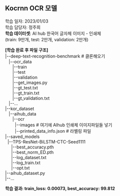 ## Kocrnn OCR 모델
학습 일자: 2023/01/03  
학습 담당자: 정주희  
**학습 데이터셋**: AI hub 한국어 글자체 이미지 - 인쇄체  
(train: 9만개, test: 2만개, validation: 2만개)  

**[학습 완료 후 파일 구조]**  
  |--deep-text-recognition-benchmark # 클론해오기  
  &nbsp;&nbsp;&nbsp;|--ocr_data  
  &nbsp; &nbsp;&nbsp;&nbsp;&nbsp;|--train  
  &nbsp;&nbsp;&nbsp;&nbsp;&nbsp; |--test  
  &nbsp;&nbsp;&nbsp;&nbsp;&nbsp; |--validation  
  &nbsp;&nbsp;&nbsp;&nbsp;&nbsp; |--get_images.py  
  &nbsp;&nbsp;&nbsp;&nbsp;&nbsp; |--gt_test.txt  
  &nbsp;&nbsp;&nbsp;&nbsp;&nbsp; |--gt_train.txt  
  &nbsp;&nbsp;&nbsp;&nbsp;&nbsp; |--gt_validation.txt  
     &nbsp; &nbsp;|--...  
  |--kor_dataset  
    &nbsp;&nbsp;&nbsp;|--aihub_data  
      &nbsp;&nbsp;&nbsp;&nbsp;&nbsp;&nbsp;|--ocr  
       &nbsp;&nbsp;&nbsp;&nbsp;&nbsp;&nbsp;&nbsp; |--images # 여기에 AIhub 인쇄체 이미지파일들 넣기  
       &nbsp;&nbsp;&nbsp;&nbsp;&nbsp;&nbsp;&nbsp; |--printed_data_info.json # 라벨링 파일  
  |--saved_models  
    &nbsp;&nbsp;|--TPS-ResNet-BiLSTM-CTC-Seed1111  
      &nbsp;&nbsp;&nbsp;&nbsp;&nbsp;|--best_accuracy.pth  
      &nbsp;&nbsp;&nbsp;&nbsp; |--best_norm_ED.pth  
      &nbsp;&nbsp;&nbsp;&nbsp; |--log_dataset.txt  
      &nbsp;&nbsp;&nbsp;&nbsp; |--log_train.txt  
      &nbsp;&nbsp;&nbsp;&nbsp; |--opt.txt  
  |--aihub_dataset.py  
  |--...  

**학습 결과: train_loss: 0.00073, best_accuracy: 99.812**  
